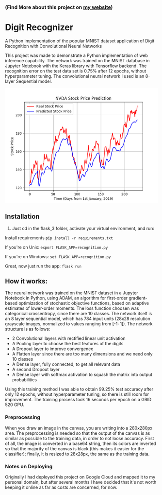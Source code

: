 ### (Find More about this project on [my website](https://nicolasracchi.com/blog/digit-recognition))

# Digit Recognizer
A Python implementation of the popular MNIST dataset application of Digit Recognition with Convolutional Neural Networks

This project was made to demonstrate a Python implementation of web inference capability.
The network was trained on the MNIST database in Jupyter Notebook with the Keras library with Tensorflow backend. The recognition error on the test data set is 0.75% after 12 epochs, without hyperparameter tuning. The convolutional neural network I used is an 8-layer Sequential model.

![The output graph from the web app](nvda_prediction.png)

## Installation

1. Just cd in the flask_3 folder, activate your virtual environment, and run:

Install requirements
`pip install -r requirements.txt`

If you're on Unix:
`export FLASK_APP=recognition.py`

If you're on Windows:
`set FLASK_APP=recognition.py`

Great, now just run the app:
`flask run`


## How it works:

The neural network was trained on the MNIST dataset in a Jupyter Notebook in Python, using ADAM, an algorithm for first-order gradient-based optimization of stochastic objective functions, based on adaptive estimates of lower-order moments.
The loss function choosen was categorical crossentropy, since there are 10 classes.
The network itself is an 8 layer sequential model, which has 784 input units (28x28 resolution grayscale images, normalized to values ranging from [-1: 1]). The network structure is as follows:
							
  * 2 Convolutional layers with rectified linear unit activation
  * A Pooling layer to choose the best features of the digits
  * A Dropout layer to improve convergence
  * A Flatten layer since there are too many dimensions and we need only 10 classes
  * A Dense layer, fully connected, to get all relevant data
  * A second Dropout layer
  * A Dense layer with softmax activation to squash the matrix into output probabilities

Using this training method I was able to obtain 99.25% test accuracy after only 12 epochs, without hyperparameter tuning, so there is still room for improvement.
The training process took 16 seconds per epoch on a GRID 520 GPU.

### Preprocessing

When you draw an image in the canvas, you are writing into a 280x280px area. The preprocessing is needed so that the output of the canvas is as similar as possible to the training data, in order to not loose accuracy.
First of all, the image is converted in a base64 string, then its colors are inverted so that the majority of the canvas is black (this makes it easier for the classifier); finally, it is resized to 28x28px, the same as the training data.


### Notes on Deploying
Originally I had deployed this project on Google Cloud and mapped it to my personal domain, but after several months I have decided that it's not worth keeping it online as far as costs are concerned, for now.
